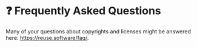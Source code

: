 <!--
SPDX-FileCopyrightText: © 2024 The "Whiteprints template context" contributors <whiteprints@pm.me>

SPDX-License-Identifier: CC-BY-NC-SA-4.0
-->

# ❓ Frequently Asked Questions

Many of your questions about copyrights and licenses might be answered here:
<https://reuse.software/faq/>.
